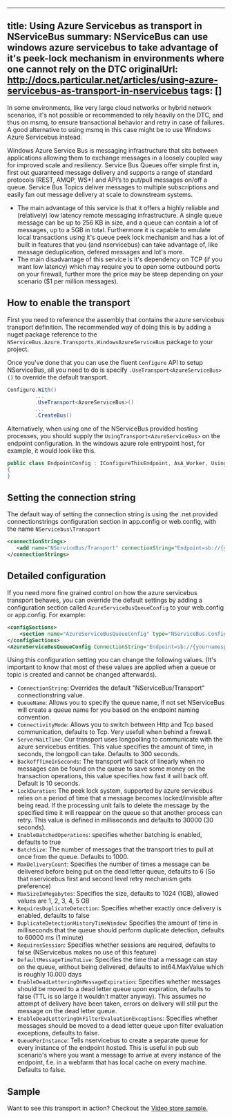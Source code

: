 
---
title: Using Azure Servicebus as transport in NServiceBus
summary: NServiceBus can use windows azure servicebus to take advantage of it's peek-lock mechanism in environments where one cannot rely on the DTC
originalUrl: http://docs.particular.net/articles/using-azure-servicebus-as-transport-in-nservicebus
tags: []
---

In some environments, like very large cloud networks or hybrid network scenarios, it's not possible or recommended to rely heavily on the DTC, and thus on msmq, to ensure transactional behavior and retry in case of failures. A good alternative to using msmq in this case might be to use Windows Azure Servicebus instead.

Windows Azure Service Bus is messaging infrastructure that sits between applications allowing them to exchange messages in a loosely coupled way for improved scale and resiliency. Service Bus Queues offer simple first in, first out guaranteed message delivery and supports a range of standard protocols (REST, AMQP, WS*) and API’s to put/pull messages on/off a queue. Service Bus Topics deliver messages to multiple subscriptions and easily fan out message delivery at scale to downstream systems.
 
- The main advantage of this service is that it offers a highly reliable and (relatively) low latency remote messaging infrastructure. A single queue message can be up to 256 KB in size, and a queue can contain a lot of messages, up to a 5GB in total. Furthermore it is capable to emulate local transactions using it's queue peek lock mechanism and has a lot of built in features that  you (and nservicebus) can take advantage of, like message deduplication, defered messages and lot's more.
- The main disadvantage of this service is it's dependency on TCP (if you want low latency) which may require you to open some outbound ports on your firewall, further more the price may be steep depending on your scenario ($1 per million messages).

How to enable the transport
---------------------------

First you need to reference the assembly that contains the azure servicebus transport definition. The recommended way of doing this is by adding a nuget package reference to the  `NServiceBus.Azure.Transports.WindowsAzureServiceBus` package to your project.

Once you've done that you can use the fluent `Configure` API to setup NServiceBus, all you need to do is specify `.UseTransport<AzureServiceBus>()` to override the default transport.


```C#
Configure.With()
         ...
         .UseTransport<AzureServiceBus>()
         ...
         .CreateBus()
```

Alternatively, when using one of the NServiceBus provided hosting processes, you should supply the `UsingTransport<AzureServiceBus>` on the endpoint configuration. In the windows azure role entrypoint host, for example, it would look like this.

```C#
public class EndpointConfig : IConfigureThisEndpoint, AsA_Worker, UsingTransport<AzureServiceBus>
{
}
```

Setting the connection string
----------------------------

The default way of setting the connection string is using the .net provided connectionstrings configuration section in app.config or web.config, with the name `NServicebus\Transport`

```XML
<connectionStrings>
   <add name="NServiceBus/Transport" connectionString="Endpoint=sb://{yournamespace}.servicebus.windows.net/;SharedSecretIssuer=owner;SharedSecretValue={yourkey}" />
</connectionStrings> 
```


Detailed configuration
----------------------

If you need more fine grained control on how the azure servicebus transport behaves, you can override the default settings by adding a configuration section called `AzureServiceBusQueueConfig` to your web.config or app.config. For example:

```XML
<configSections>
    <section name="AzureServiceBusQueueConfig" type="NServiceBus.Config.AzureServiceBusQueueConfig, NServiceBus.Azure.Transports.WindowsAzureServiceBus" />   
</configSections>
<AzureServiceBusQueueConfig ConnectionString="Endpoint=sb://{yournamespace}.servicebus.windows.net/;SharedSecretIssuer=owner;SharedSecretValue={yourkey}" />
```

Using this configuration setting you can change the following values. (It's important to know that most of these values are applied when a queue or topic is created and cannot be changed afterwards).

- `ConnectionString`: Overrides the default "NServiceBus/Transport" connectionstring value.
- `QueueName`: Allows you to specify the queue name, if not set NServiceBus will create a queue name for you based on the endpoint naming convention.
- `ConnectivityMode`: Allows you to switch between Http and Tcp based communication, defaults to Tcp. Very usefull when behind a firewall.
- `ServerWaitTime`: Our transport uses longpolling to communicate with the azure servicebus entities. This value specifies the amount of time, in seconds, the longpoll can take. Defaults to 300 seconds. 
- `BackoffTimeInSeconds`: The transport will back of linearly when no messages can be found on the queue to save some money on the transaction operations, this value specifies how fast it will back off. Default is 10 seconds.
- `LockDuration`: The peek lock system, supported by azure servicebus relies on a period of time that a message becomes locked/invisible after being read. If the processing unit fails to delete the message by the specified time it will reappear on the queue so that another process can retry. This value is defined in milliseconds and defaults to 30000 (30 seconds). 
- `EnableBatchedOperations`: specifies whether batching is enabled, defaults to true
- `BatchSize`: The number of messages that the transport tries to pull at once from the queue. Defaults to 1000. 
- `MaxDeliveryCount`: Specifies the number of times a message can be delivered before being put on the dead letter queue, defaults to 6 (So that nservicebus first and second level retry mechanism gets preference)
- `MaxSizeInMegabytes`: Specifies the size, defaults to 1024 (1GB), allowed values are 1, 2, 3, 4, 5 GB
- `RequiresDuplicateDetection`: Specifies whether exactly once delivery is enabled, defaults to false
- `DuplicateDetectionHistoryTimeWindow`:  Specifies the amount of time in milliseconds that the queue should perform duplicate detection, defaults to 60000 ms (1 minute)
- `RequiresSession`: Specifies whether sessions are required, defaults to false (NServicebus makes no use of this feature)
- `DefaultMessageTimeToLive`: Specifies the time that a message can stay on the queue, without being delivered, defaults to int64.MaxValue which is roughly 10.000 days
- `EnableDeadLetteringOnMessageExpiration`: Specifies whether messages should be moved to a dead letter queue upon expiration, defaults to false (TTL is so large it wouldn't matter anyway). This assumes no attempt of delivery have been taken, errors on delivery will still put the message on the dead letter queue.
- `EnableDeadLetteringOnFilterEvaluationExceptions`: Specifies whether messages should be moved to a dead letter queue upon filter evaluation exceptions, defaults to false.
- `QueuePerInstance`: Tells nservicebus to create a separate queue for every instance of the endpoint hosted. This is useful in pub sub scenario's where you want a message to arrive at every instance of the endpoint, f.e. in a webfarm that has local cache on every machine. Defaults to false.

Sample
------

Want to see this transport in action? Checkout the [Video store sample.](https://github.com/Particular/NServiceBus.Azure.Samples/tree/master/VideoStore.AzureServiceBus.Cloud)

